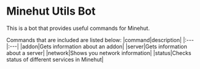 # Minehut Utils Bot

This is a bot that provides useful commands for Minehut.

Commands that are included are listed below:
|command|description|
|:---|:---|
|addon|Gets information about an addon|
|server|Gets information about a server|
|network|Shows you network information|
|status|Checks status of different services in Minehut|
